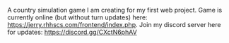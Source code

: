 A country simulation game I am creating for my first web project. Game is currently online (but without turn updates) here:  https://jerry.rhhscs.com/frontend/index.php. Join my discord server here for updates: https://discord.gg/CXctN6phAV
